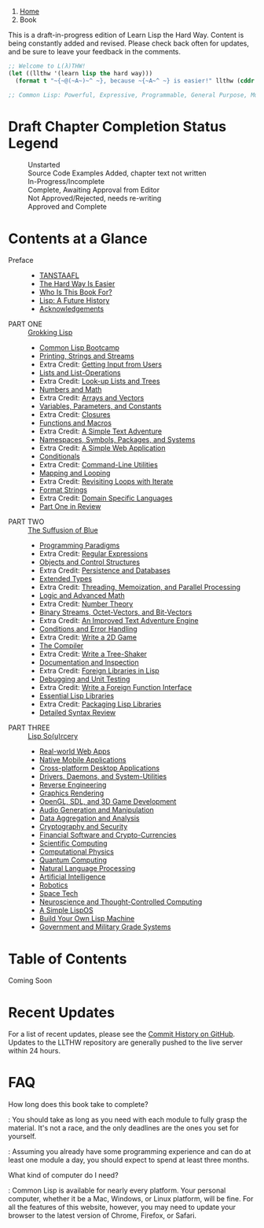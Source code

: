 <ol class="breadcrumb">
  <li><a href="/">Home</a></li>
  <li class="active">Book</li>
</ol>

<div class="alert alert-danger">
  <p>
    <i class="fa fa-exclamation-triangle"></i> This is a draft-in-progress edition of Learn Lisp the Hard Way.  Content is being constantly added and revised.  Please check back often for updates, and be sure to leave your feedback in the comments.
  </p>
</div>

```lisp
;; Welcome to L(λ)THW!
(let ((llthw '(learn lisp the hard way)))
  (format t "~{~@(~A~)~^ ~}, because ~{~A~^ ~} is easier!" llthw (cddr llthw)))

;; Common Lisp: Powerful, Expressive, Programmable, General Purpose, Multi-Paradigm.

```

# Draft Chapter Completion Status Legend

<dl class="dl-horizontal">
  <dt><i class="glyphicon glyphicon-remove text-danger"></i></dt>
  <dd>Unstarted</dd>
  <dt><i class="fa fa-code"></i></dt>
  <dd>Source Code Examples Added, chapter text not written</dd>
  <dt><i class="glyphicon glyphicon-refresh text-warning"></i></dt>
  <dd>In-Progress/Incomplete</dd>
  <dt><i class="glyphicon glyphicon-ok text-success"></i></dt>
  <dd>Complete, Awaiting Approval from Editor</dd>
  <dt><i class="glyphicon glyphicon-thumbs-down text-danger"></i></dt>
  <dd>Not Approved/Rejected, needs re-writing</dd>
  <dt><i class="glyphicon glyphicon-thumbs-up text-info"></i></dt>
  <dd>Approved and Complete</dd>
</dl>

# Contents at a Glance

<dl class="dl-horizontal">
  <dt>Preface</dt>
  <dd>
    <ul>
      <li><a href="preface/">TANSTAAFL</a> <i class="glyphicon glyphicon-ok text-success"></i></li>
      <li><a href="preface-part-two/">The Hard Way Is Easier</a> <i class="glyphicon glyphicon-thumbs-down text-danger"></i></li>
      <li><a href="preface-part-three/">Who Is This Book For?</a> <i class="glyphicon glyphicon-thumbs-down text-danger"></i></li>
      <li><a href="introduction/">Lisp: A Future History</a> <i class="glyphicon glyphicon-refresh text-warning"></i></li>
      <li><a href="acknowledgements/">Acknowledgements</a> <i class="glyphicon glyphicon-refresh text-warning"></i></li>
    </ul>
  </dd>
  <dt>PART ONE</dt>
  <dd>
    <a href="1-0-0-overview/">Grokking Lisp</a>
    <ul>
      <li>
        <a href="1-01-00-lisp-bootcamp/">Common Lisp Bootcamp</a>
        <i class="glyphicon glyphicon-refresh text-warning"></i>
      </li>
      <li>
        <a href="1-02-00-input-output/">Printing, Strings and Streams</a>
        <i class="glyphicon glyphicon-ok text-success"></i>
      </li>
      <li>
        Extra Credit:
        <a href="1-03-0-getting-input-from-users/">Getting Input from Users</a>
        <i class="glyphicon glyphicon-refresh text-warning"></i>
      </li>
      <li>
        <a href="1-04-0-lists/">Lists and List-Operations</a>
        <i class="glyphicon glyphicon-refresh text-warning"></i>
      </li>
      <li>
        Extra Credit:
        <a href="1-05-0-lookups-trees/">Look-up Lists and Trees</a>
        <i class="glyphicon glyphicon-refresh text-warning"></i>
      </li>
      <li>
        <a href="1-06-0-math/">Numbers and Math</a>
        <i class="glyphicon glyphicon-refresh text-warning"></i>
      </li>
      <li>
        Extra Credit:
        <a href="1-07-0-arrays/">Arrays and Vectors</a>
        <i class="glyphicon glyphicon-refresh text-warning"></i>
      </li>
      <li>
        <a href="1-08-0-variables/">Variables, Parameters, and Constants</a>
        <i class="glyphicon glyphicon-refresh text-warning"></i>
      </li>
      <li>
        Extra Credit:
        <a href="1-09-0-closures/">Closures</a>
        <i class="glyphicon glyphicon-refresh text-warning"></i>
      </li>
      <li>
        <a href="1-10-0-functions/">Functions and Macros</a>
        <i class="glyphicon glyphicon-refresh text-warning"></i>
      </li>
      <li>
        Extra Credit:
        <a href="1-11-0-text-adventure/">A Simple Text Adventure</a>
        <i class="glyphicon glyphicon-refresh text-warning"></i>
      </li>
      <li>
        <a href="1-12-0-namespaces/">Namespaces, Symbols, Packages, and Systems</a>
        <i class="glyphicon glyphicon-refresh text-warning"></i>
      </li>
      <li>
        Extra Credit:
        <a href="1-13-0-simple-web-app/">A Simple Web Application</a>
        <i class="glyphicon glyphicon-refresh text-warning"></i>
      </li>
      <li>
        <a href="1-14-0-conditionals/">Conditionals</a>
        <i class="glyphicon glyphicon-refresh text-warning"></i>
      </li>
      <li>
        Extra Credit:
        <a href="1-15-0-command-line-utility/">Command-Line Utilities</a>
        <i class="glyphicon glyphicon-refresh text-warning"></i>
      </li>
      <li>
        <a href="1-16-0-map-loop/">Mapping and Looping</a>
        <i class="glyphicon glyphicon-refresh text-warning"></i>
      </li>
      <li>
        Extra Credit:
        <a href="1-17-0-iterate/">Revisiting Loops with Iterate</a>
        <i class="glyphicon glyphicon-refresh text-warning"></i>
      </li>
      <li>
        <a href="1-18-0-format/">Format Strings</a>
        <i class="glyphicon glyphicon-refresh text-warning"></i>
      </li>
      <li>
        Extra Credit:
        <a href="1-19-0-dsl/">Domain Specific Languages</a>
        <i class="glyphicon glyphicon-refresh text-warning"></i>
      </li>
      <li>
        <a href="1-20-0-review/">Part One in Review</a>
        <i class="glyphicon glyphicon-refresh text-warning"></i>
      </li>
    </ul>
  </dd>
  <dt>PART TWO</dt>
  <dd>
    <a href="2-0-0-overview/">The Suffusion of Blue</a>
    <ul>
      <li>
        <a href="2-01-0-programming-paradigms/">Programming Paradigms</a>
        <i class="glyphicon glyphicon-refresh text-warning"></i>
      </li>
      <li>
        Extra Credit:
        <a href="2-02-0-regex/">Regular Expressions</a>
        <i class="glyphicon glyphicon-refresh text-warning"></i>
      </li>
      <li>
        <a href="2-03-0-objects-control/">Objects and Control Structures</a>
        <i class="glyphicon glyphicon-refresh text-warning"></i>
      </li>
      <li>
        Extra Credit:
        <a href="2-04-0-data-persistence/">Persistence and Databases</a>
        <i class="glyphicon glyphicon-remove text-danger"></i>
      </li>
      <li>
        <a href="2-05-0-extended-types/">Extended Types</a>
        <i class="glyphicon glyphicon-remove text-danger"></i>
      </li>
      <li>
        Extra Credit:
        <a href="2-06-0-threads-memos-parallel/">Threading, Memoization, and Parallel Processing</a>
        <i class="glyphicon glyphicon-remove text-danger"></i>
      </li>
      <li>
        <a href="2-07-0-logic-and-more-math/">Logic and Advanced Math</a>
        <i class="glyphicon glyphicon-remove text-danger"></i>
      </li>
      <li>
        Extra Credit:
        <a href="2-08-0-number-theory/">Number Theory</a>
        <i class="glyphicon glyphicon-remove text-danger"></i>
      </li>
      <li>
        <a href="2-09-0-binary-octets-bits/">Binary Streams, Octet-Vectors, and Bit-Vectors</a>
        <i class="glyphicon glyphicon-remove text-danger"></i>
      </li>
      <li>
        Extra Credit:
        <a href="2-10-0-improved-text-adventure-engine/">An Improved Text Adventure Engine</a>
        <i class="glyphicon glyphicon-remove text-danger"></i>
      </li>
      <li>
        <a href="2-11-0-conditions/">Conditions and Error Handling</a>
        <i class="glyphicon glyphicon-remove text-danger"></i>
      </li>
      <li>
        Extra Credit:
        <a href="2-12-0-2d-game/">Write a 2D Game</a>
        <i class="glyphicon glyphicon-remove text-danger"></i>
      </li>
      <li>
        <a href="2-13-0-compiler/">The Compiler</a>
        <i class="glyphicon glyphicon-remove text-danger"></i>
      </li>
      <li>
        Extra Credit:
        <a href="2-14-0-tree-shaker/">Write a Tree-Shaker</a>
        <i class="glyphicon glyphicon-remove text-danger"></i>
      </li>
      <li>
        <a href="2-15-0-docs-and-inspection/">Documentation and Inspection</a>
        <i class="glyphicon glyphicon-remove text-danger"></i>
      </li>
      <li>
        Extra Credit:
        <a href="2-16-0-foreign-libs/">Foreign Libraries in Lisp</a>
        <i class="glyphicon glyphicon-remove text-danger"></i>
      </li>
      <li>
        <a href="2-17-0-debugging-testing/">Debugging and Unit Testing</a>
        <i class="glyphicon glyphicon-remove text-danger"></i>
      </li>
      <li>
        Extra Credit:
        <a href="2-18-0-ffi/">Write a Foreign Function Interface</a>
        <i class="glyphicon glyphicon-remove text-danger"></i>
      </li>
      <li>
        <a href="2-19-0-essential-libs/">Essential Lisp Libraries</a>
        <i class="glyphicon glyphicon-remove text-danger"></i>
      </li>
      <li>
        Extra Credit:
        <a href="2-20-0-packaging-libs/">Packaging Lisp Libraries</a>
        <i class="glyphicon glyphicon-remove text-danger"></i>
      </li>
      <li>
        <a href="2-21-0-review/">Detailed Syntax Review</a>
        <i class="glyphicon glyphicon-remove text-danger"></i>
      </li>
    </ul>
  </dd>
  <dt>PART THREE</dt>
  <dd>
    <a href="3-0-0-overview/">Lisp So(u)rcery</a>
    <ul>
      <li>
        <a href="3-01-0-web-apps/">Real-world Web Apps</a>
        <i class="glyphicon glyphicon-refresh text-warning"></i>
      </li>
      <li>
        <a href="3-02-0-mobile/">Native Mobile Applications</a>
        <i class="glyphicon glyphicon-remove text-danger"></i>
      </li>
      <li>
        <a href="3-03-0-gui/">Cross-platform Desktop Applications</a>
        <i class="glyphicon glyphicon-remove text-danger"></i>
      </li>
      <li>
        <a href="3-04-0-system-utils/">Drivers, Daemons, and System-Utilities</a>
        <i class="glyphicon glyphicon-remove text-danger"></i>
      </li>
      <li>
        <a href="3-05-0-reverse-engineering/">Reverse Engineering</a>
        <i class="glyphicon glyphicon-remove text-danger"></i>
      </li>
      <li>
        <a href="3-06-0-graphics/">Graphics Rendering</a>
        <i class="glyphicon glyphicon-remove text-danger"></i>
      </li>
      <li>
        <a href="3-07-0-gaming/">OpenGL, SDL, and 3D Game Development</a>
        <i class="glyphicon glyphicon-remove text-danger"></i>
      </li>
      <li>
        <a href="3-08-0-audio/">Audio Generation and Manipulation</a>
        <i class="glyphicon glyphicon-remove text-danger"></i>
      </li>
      <li>
        <a href="3-09-0-data/">Data Aggregation and Analysis</a>
        <i class="glyphicon glyphicon-remove text-danger"></i>
      </li>
      <li>
        <a href="3-10-0-cryptosec/">Cryptography and Security</a>
        <i class="glyphicon glyphicon-remove text-danger"></i>
      </li>
      <li>
        <a href="3-11-0-fintech/">Financial Software and Crypto-Currencies</a>
        <i class="glyphicon glyphicon-remove text-danger"></i>
      </li>
      <li>
        <a href="3-12-0-scientific-computing/">Scientific Computing</a>
        <i class="glyphicon glyphicon-remove text-danger"></i>
      </li>
      <li>
        <a href="3-13-0-computational-physics/">Computational Physics</a>
        <i class="glyphicon glyphicon-remove text-danger"></i>
      </li>
      <li>
        <a href="3-14-0-quantum-computing/">Quantum Computing</a>
        <i class="glyphicon glyphicon-remove text-danger"></i>
      </li>
      <li>
        <a href="3-15-0-nlp/">Natural Language Processing</a>
        <i class="glyphicon glyphicon-remove text-danger"></i>
      </li>
      <li>
        <a href="3-16-0-ai/">Artificial Intelligence</a>
        <i class="glyphicon glyphicon-remove text-danger"></i>
      </li>
      <li>
        <a href="3-17-0-robotics/">Robotics</a>
        <i class="glyphicon glyphicon-remove text-danger"></i>
      </li>
      <li>
        <a href="3-18-0-space-tech/">Space Tech</a>
        <i class="glyphicon glyphicon-remove text-danger"></i>
      </li>
      <li>
        <a href="3-19-0-neurotech/">Neuroscience and Thought-Controlled Computing</a>
        <i class="glyphicon glyphicon-remove text-danger"></i>
      </li>
      <li>
        <a href="3-20-0-lispos/">A Simple LispOS</a>
        <i class="glyphicon glyphicon-remove text-danger"></i>
      </li>
      <li>
        <a href="3-21-0-lisp-machine/">Build Your Own Lisp Machine</a>
        <i class="glyphicon glyphicon-remove text-danger"></i>
      </li>
      <li>
        <a href="3-22-0-gov-mil/">Government and Military Grade Systems</a>
        <i class="glyphicon glyphicon-remove text-danger"></i>
      </li>
    </ul>
  </dd>
</dl>

# Table of Contents

Coming Soon

# Recent Updates

For a list of recent updates, please see the <a href="https://github.com/thephoeron/llthw/commits" target="_blank">Commit History on GitHub</a>.  Updates to the LLTHW repository are generally pushed to the live server within 24 hours.

# FAQ

How long does this book take to complete?

: You should take as long as you need with each module to fully grasp the material.  It's not a race, and the only deadlines are the ones you set for yourself.

: Assuming you already have some programming experience and can do at least one module a day, you should expect to spend at least three months.

What kind of computer do I need?

: Common Lisp is available for nearly every platform. Your personal computer, whether it be a Mac, Windows, or Linux platform, will be fine.  For all the features of this website, however, you may need to update your browser to the latest version of Chrome, Firefox, or Safari.
